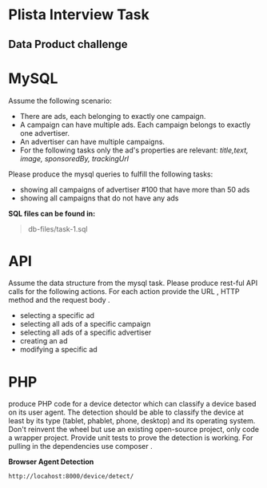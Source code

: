 # Plista Interview Task

## Data Product challenge

# MySQL

Assume the following scenario: 

- There are ads, each belonging to exactly one campaign. 
- A campaign can have multiple ads. Each campaign belongs to exactly one advertiser. 
- An advertiser can have multiple campaigns. 
- For the following tasks only the ad's properties are relevant: *title,text, image, sponsoredBy, trackingUrl*


Please produce the mysql queries to fulfill the following tasks:
- showing all campaigns of advertiser #100 that have more than 50 ads
- showing all campaigns that do not have any ads 

**SQL files can be found in:**
> db-files/task-1.sql

# API

Assume the data structure from the mysql task. Please produce rest-ful API calls for the following actions. For each action provide the URL , HTTP method and the request body .

- selecting a specific ad
- selecting all ads of a specific campaign
- selecting all ads of a specific advertiser
- creating an ad
- modifying a specific ad


# PHP

produce PHP code for a device detector which can classify a device based on its user agent. The detection should be able to classify the device
at least by its type (tablet, phablet, phone, desktop) and its operating system. Don't reinvent the wheel but use an existing open-source project,
only code a wrapper project. Provide unit tests to prove the detection is working. For pulling in the dependencies use composer .

**Browser Agent Detection**
```
http://locahost:8000/device/detect/

```